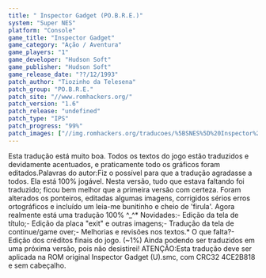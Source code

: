 ```yaml
---
title: " Inspector Gadget (PO.B.R.E.)"
system: "Super NES"
platform: "Console"
game_title: "Inspector Gadget"
game_category: "Ação / Aventura"
game_players: "1"
game_developer: "Hudson Soft"
game_publisher: "Hudson Soft"
game_release_date: "??/12/1993"
patch_author: "Tiozinho da Telesena"
patch_group: "PO.B.R.E."
patch_site: "//www.romhackers.org/"
patch_version: "1.6"
patch_release: "undefined"
patch_type: "IPS"
patch_progress: "99%"
patch_images: ["//img.romhackers.org/traducoes/%5BSNES%5D%20Inspector%20Gadget%20-%20POBRE%20-%201.png","//romhackers.org/uploads/smil470474167631b.gif","//img.romhackers.org/traducoes/%5BSNES%5D%20Inspector%20Gadget%20-%20POBRE%20-%202.png","//img.romhackers.org/traducoes/%5BSNES%5D%20Inspector%20Gadget%20-%20POBRE%20-%203.png"]
---
```

Esta tradução está muito boa. Todos os textos do jogo estão traduzidos e devidamente acentuados, e praticamente todo os gráficos foram editados.Palavras do autor:Fiz o possível para que a tradução agradasse a todos. Ela está 100% jogável. Nesta versão, tudo que estava faltando foi traduzido; ficou bem melhor que a primeira versão com certeza. Foram alterados os ponteiros, editadas algumas imagens, corrigidos sérios erros ortográficos e incluído um leia-me bunitinho e cheio de 'firula'. Agora realmente está uma tradução 100% ^_^* Novidades:- Edição da tela de título;- Edição da placa "exit" e outras imagens;- Tradução da tela de continue/game over;- Melhorias e revisões nos textos.* O que falta?- Edição dos créditos finais do jogo. (~1%) Ainda podendo ser traduzidos em uma próxima versão, pois não desistirei! ATENÇÃO:Esta tradução deve ser aplicada na ROM original Inspector Gadget (U).smc, com CRC32 4CE2B818 e sem cabeçalho.